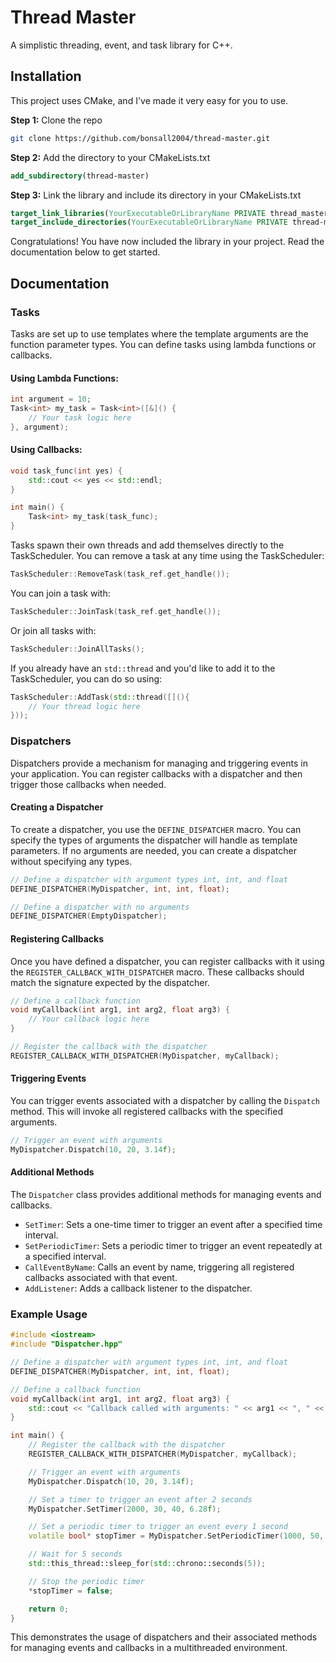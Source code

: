 # Thread Master

A simplistic threading, event, and task library for C++.

## Installation

This project uses CMake, and I've made it very easy for you to use.

**Step 1:** Clone the repo

```bash
git clone https://github.com/bonsall2004/thread-master.git
```

**Step 2:** Add the directory to your CMakeLists.txt

```cmake
add_subdirectory(thread-master)
```

**Step 3:** Link the library and include its directory in your CMakeLists.txt

```cmake
target_link_libraries(YourExecutableOrLibraryName PRIVATE thread_master)
target_include_directories(YourExecutableOrLibraryName PRIVATE thread-master/includes)
```

Congratulations! You have now included the library in your project. Read the documentation below to get started.

## Documentation

### Tasks

Tasks are set up to use templates where the template arguments are the function parameter types. You can define tasks using lambda functions or callbacks.

#### Using Lambda Functions:

```cpp
int argument = 10;
Task<int> my_task = Task<int>([&]() {
    // Your task logic here
}, argument);
```

#### Using Callbacks:

```cpp
void task_func(int yes) {
    std::cout << yes << std::endl;
}

int main() {
    Task<int> my_task(task_func);
}
```

Tasks spawn their own threads and add themselves directly to the TaskScheduler. You can remove a task at any time using the TaskScheduler:

```cpp
TaskScheduler::RemoveTask(task_ref.get_handle());
```

You can join a task with:

```cpp
TaskScheduler::JoinTask(task_ref.get_handle());
```

Or join all tasks with:

```cpp
TaskScheduler::JoinAllTasks();
```

If you already have an `std::thread` and you'd like to add it to the TaskScheduler, you can do so using:

```cpp
TaskScheduler::AddTask(std::thread([](){
    // Your thread logic here
}));
```

### Dispatchers

Dispatchers provide a mechanism for managing and triggering events in your application. You can register callbacks with a dispatcher and then trigger those callbacks when needed.

#### Creating a Dispatcher

To create a dispatcher, you use the `DEFINE_DISPATCHER` macro. You can specify the types of arguments the dispatcher will handle as template parameters. If no arguments are needed, you can create a dispatcher without specifying any types.

```cpp
// Define a dispatcher with argument types int, int, and float
DEFINE_DISPATCHER(MyDispatcher, int, int, float);

// Define a dispatcher with no arguments
DEFINE_DISPATCHER(EmptyDispatcher);
```

#### Registering Callbacks

Once you have defined a dispatcher, you can register callbacks with it using the `REGISTER_CALLBACK_WITH_DISPATCHER` macro. These callbacks should match the signature expected by the dispatcher.

```cpp
// Define a callback function
void myCallback(int arg1, int arg2, float arg3) {
    // Your callback logic here
}

// Register the callback with the dispatcher
REGISTER_CALLBACK_WITH_DISPATCHER(MyDispatcher, myCallback);
```

#### Triggering Events

You can trigger events associated with a dispatcher by calling the `Dispatch` method. This will invoke all registered callbacks with the specified arguments.

```cpp
// Trigger an event with arguments
MyDispatcher.Dispatch(10, 20, 3.14f);
```

#### Additional Methods

The `Dispatcher` class provides additional methods for managing events and callbacks.

- `SetTimer`: Sets a one-time timer to trigger an event after a specified time interval.
- `SetPeriodicTimer`: Sets a periodic timer to trigger an event repeatedly at a specified interval.
- `CallEventByName`: Calls an event by name, triggering all registered callbacks associated with that event.
- `AddListener`: Adds a callback listener to the dispatcher.

### Example Usage

```cpp
#include <iostream>
#include "Dispatcher.hpp"

// Define a dispatcher with argument types int, int, and float
DEFINE_DISPATCHER(MyDispatcher, int, int, float);

// Define a callback function
void myCallback(int arg1, int arg2, float arg3) {
    std::cout << "Callback called with arguments: " << arg1 << ", " << arg2 << ", " << arg3 << std::endl;
}

int main() {
    // Register the callback with the dispatcher
    REGISTER_CALLBACK_WITH_DISPATCHER(MyDispatcher, myCallback);

    // Trigger an event with arguments
    MyDispatcher.Dispatch(10, 20, 3.14f);

    // Set a timer to trigger an event after 2 seconds
    MyDispatcher.SetTimer(2000, 30, 40, 6.28f);

    // Set a periodic timer to trigger an event every 1 second
    volatile bool* stopTimer = MyDispatcher.SetPeriodicTimer(1000, 50, 60, 9.42f);

    // Wait for 5 seconds
    std::this_thread::sleep_for(std::chrono::seconds(5));

    // Stop the periodic timer
    *stopTimer = false;

    return 0;
}
```

This demonstrates the usage of dispatchers and their associated methods for managing events and callbacks in a multithreaded environment.
